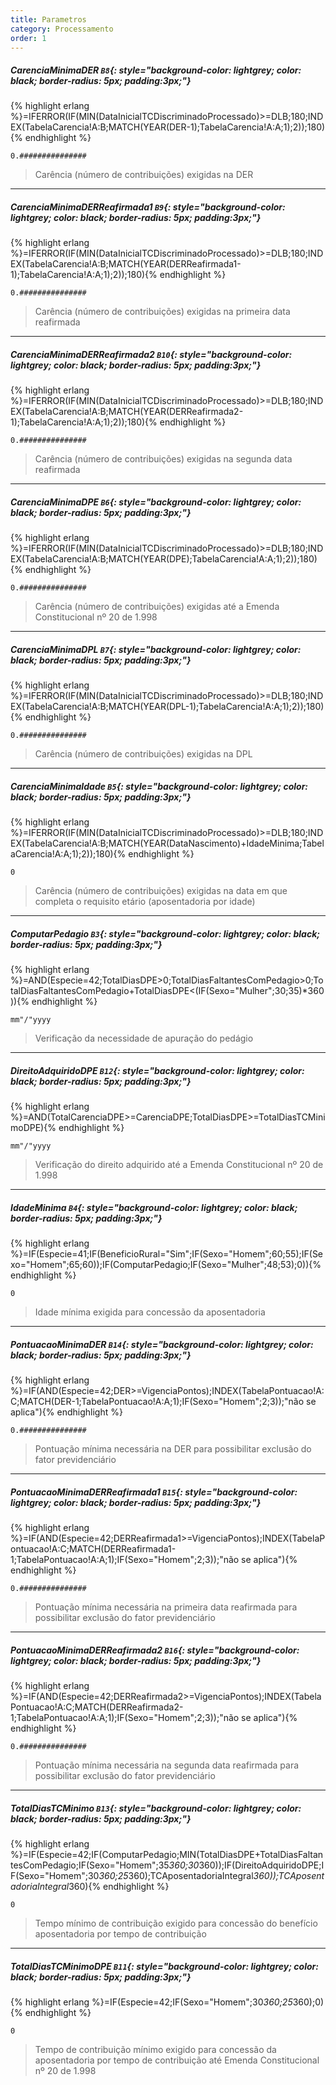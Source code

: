 ```yaml
---
title: Parametros
category: Processamento
order: 1
---
```


##### **CarenciaMinimaDER** `B8`{: style="background-color: lightgrey; color: black; border-radius: 5px; padding:3px;"}
{% highlight erlang %}=IFERROR(IF(MIN(DataInicialTCDiscriminadoProcessado)>=DLB;180;INDEX(TabelaCarencia!A:B;MATCH(YEAR(DER-1);TabelaCarencia!A:A;1);2));180){% endhighlight %}


~~~
0.###############
~~~


> Carência (número de contribuições) exigidas na DER

* * *

##### **CarenciaMinimaDERReafirmada1** `B9`{: style="background-color: lightgrey; color: black; border-radius: 5px; padding:3px;"}
{% highlight erlang %}=IFERROR(IF(MIN(DataInicialTCDiscriminadoProcessado)>=DLB;180;INDEX(TabelaCarencia!A:B;MATCH(YEAR(DERReafirmada1-1);TabelaCarencia!A:A;1);2));180){% endhighlight %}


~~~
0.###############
~~~


> Carência (número de contribuições) exigidas na primeira data reafirmada

* * *

##### **CarenciaMinimaDERReafirmada2** `B10`{: style="background-color: lightgrey; color: black; border-radius: 5px; padding:3px;"}
{% highlight erlang %}=IFERROR(IF(MIN(DataInicialTCDiscriminadoProcessado)>=DLB;180;INDEX(TabelaCarencia!A:B;MATCH(YEAR(DERReafirmada2-1);TabelaCarencia!A:A;1);2));180){% endhighlight %}


~~~
0.###############
~~~


> Carência (número de contribuições) exigidas na segunda data reafirmada

* * *

##### **CarenciaMinimaDPE** `B6`{: style="background-color: lightgrey; color: black; border-radius: 5px; padding:3px;"}
{% highlight erlang %}=IFERROR(IF(MIN(DataInicialTCDiscriminadoProcessado)>=DLB;180;INDEX(TabelaCarencia!A:B;MATCH(YEAR(DPE);TabelaCarencia!A:A;1);2));180){% endhighlight %}


~~~
0.###############
~~~


> Carência (número de contribuições) exigidas até a Emenda Constitucional nº 20 de 1.998

* * *

##### **CarenciaMinimaDPL** `B7`{: style="background-color: lightgrey; color: black; border-radius: 5px; padding:3px;"}
{% highlight erlang %}=IFERROR(IF(MIN(DataInicialTCDiscriminadoProcessado)>=DLB;180;INDEX(TabelaCarencia!A:B;MATCH(YEAR(DPL-1);TabelaCarencia!A:A;1);2));180){% endhighlight %}


~~~
0.###############
~~~


> Carência (número de contribuições) exigidas na DPL

* * *

##### **CarenciaMinimaIdade** `B5`{: style="background-color: lightgrey; color: black; border-radius: 5px; padding:3px;"}
{% highlight erlang %}=IFERROR(IF(MIN(DataInicialTCDiscriminadoProcessado)>=DLB;180;INDEX(TabelaCarencia!A:B;MATCH(YEAR(DataNascimento)+IdadeMinima;TabelaCarencia!A:A;1);2));180){% endhighlight %}


~~~
0
~~~


> Carência (número de contribuições) exigidas na data em que completa o requisito etário (aposentadoria por idade)

* * *

##### **ComputarPedagio** `B3`{: style="background-color: lightgrey; color: black; border-radius: 5px; padding:3px;"}
{% highlight erlang %}=AND(Especie=42;TotalDiasDPE>0;TotalDiasFaltantesComPedagio>0;TotalDiasFaltantesComPedagio+TotalDiasDPE<(IF(Sexo="Mulher";30;35)*360)){% endhighlight %}


~~~
mm"/"yyyy
~~~


> Verificação da necessidade de apuração do pedágio

* * *

##### **DireitoAdquiridoDPE** `B12`{: style="background-color: lightgrey; color: black; border-radius: 5px; padding:3px;"}
{% highlight erlang %}=AND(TotalCarenciaDPE>=CarenciaDPE;TotalDiasDPE>=TotalDiasTCMinimoDPE){% endhighlight %}


~~~
mm"/"yyyy
~~~


> Verificação do direito adquirido até a Emenda Constitucional nº 20 de 1.998

* * *

##### **IdadeMinima** `B4`{: style="background-color: lightgrey; color: black; border-radius: 5px; padding:3px;"}
{% highlight erlang %}=IF(Especie=41;IF(BeneficioRural="Sim";IF(Sexo="Homem";60;55);IF(Sexo="Homem";65;60));IF(ComputarPedagio;IF(Sexo="Mulher";48;53);0)){% endhighlight %}


~~~
0
~~~


> Idade mínima exigida para concessão da aposentadoria

* * *

##### **PontuacaoMinimaDER** `B14`{: style="background-color: lightgrey; color: black; border-radius: 5px; padding:3px;"}
{% highlight erlang %}=IF(AND(Especie=42;DER>=VigenciaPontos);INDEX(TabelaPontuacao!A:C;MATCH(DER-1;TabelaPontuacao!A:A;1);IF(Sexo="Homem";2;3));"não se aplica"){% endhighlight %}


~~~
0.###############
~~~


> Pontuação mínima necessária na DER para possibilitar exclusão do fator previdenciário

* * *

##### **PontuacaoMinimaDERReafirmada1** `B15`{: style="background-color: lightgrey; color: black; border-radius: 5px; padding:3px;"}
{% highlight erlang %}=IF(AND(Especie=42;DERReafirmada1>=VigenciaPontos);INDEX(TabelaPontuacao!A:C;MATCH(DERReafirmada1-1;TabelaPontuacao!A:A;1);IF(Sexo="Homem";2;3));"não se aplica"){% endhighlight %}


~~~
0.###############
~~~


> Pontuação mínima necessária na primeira data reafirmada para possibilitar exclusão do fator previdenciário

* * *

##### **PontuacaoMinimaDERReafirmada2** `B16`{: style="background-color: lightgrey; color: black; border-radius: 5px; padding:3px;"}
{% highlight erlang %}=IF(AND(Especie=42;DERReafirmada2>=VigenciaPontos);INDEX(TabelaPontuacao!A:C;MATCH(DERReafirmada2-1;TabelaPontuacao!A:A;1);IF(Sexo="Homem";2;3));"não se aplica"){% endhighlight %}


~~~
0.###############
~~~


> Pontuação mínima necessária na segunda data reafirmada para possibilitar exclusão do fator previdenciário

* * *

##### **TotalDiasTCMinimo** `B13`{: style="background-color: lightgrey; color: black; border-radius: 5px; padding:3px;"}
{% highlight erlang %}=IF(Especie=42;IF(ComputarPedagio;MIN(TotalDiasDPE+TotalDiasFaltantesComPedagio;IF(Sexo="Homem";35*360;30*360));IF(DireitoAdquiridoDPE;IF(Sexo="Homem";30*360;25*360);TCAposentadoriaIntegral*360));TCAposentadoriaIntegral*360){% endhighlight %}


~~~
0
~~~


> Tempo mínimo de contribuição exigido para concessão do benefício aposentadoria por tempo de contribuição

* * *

##### **TotalDiasTCMinimoDPE** `B11`{: style="background-color: lightgrey; color: black; border-radius: 5px; padding:3px;"}
{% highlight erlang %}=IF(Especie=42;IF(Sexo="Homem";30*360;25*360);0){% endhighlight %}


~~~
0
~~~


> Tempo de contribuição mínimo exigido para concessão da aposentadoria por tempo de contribuição até Emenda Constitucional nº 20 de 1.998